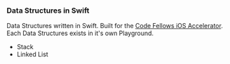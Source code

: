 ### Data Structures in Swift

Data Structures written in Swift. Built for the [Code Fellows iOS Accelerator](https://www.codefellows.org/iOS-development-accelerator). Each Data Structures exists in it's own Playground.

* Stack
* Linked List